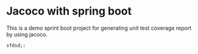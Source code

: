 # Jacoco with spring boot

This is a demo sprint boot project for generating unit test coverage report by using jacoco.

    sfdsd;:
    
    
    
